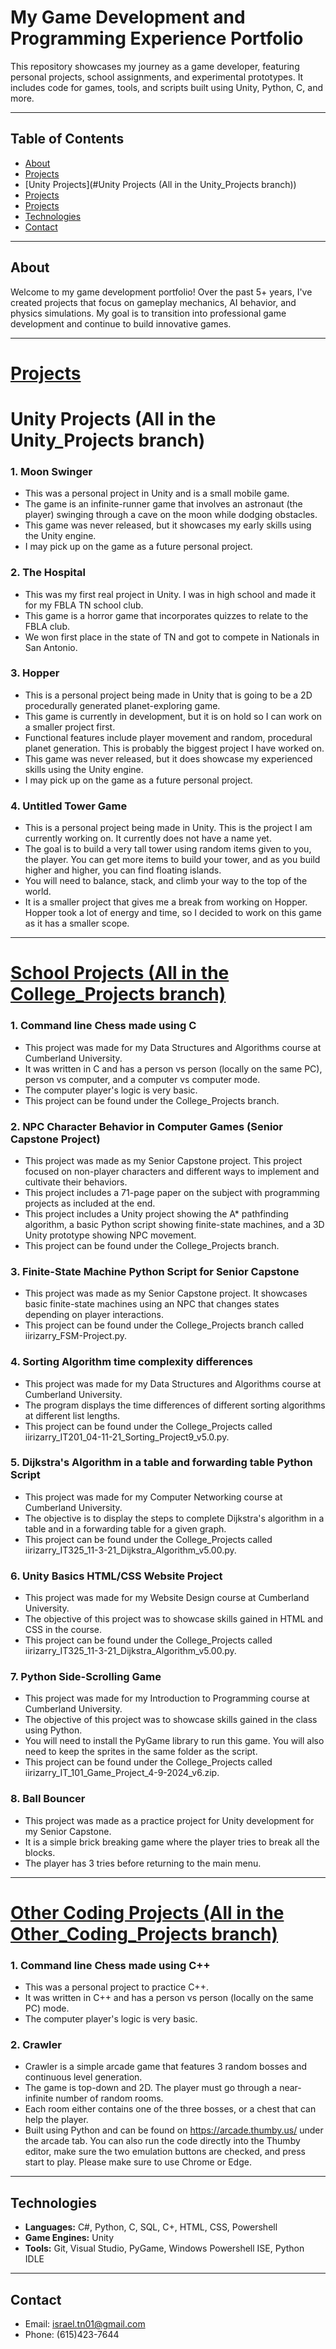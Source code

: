 # My Game Development and Programming Experience Portfolio

This repository showcases my journey as a game developer, featuring personal projects, school assignments, and experimental prototypes. It includes code for games, tools, and scripts built using Unity, Python, C, and more.

---

## Table of Contents
- [About](#about)
- [Projects](#projects)
- [Unity Projects](#Unity Projects (All in the Unity_Projects branch))
- [Projects](#projects)
- [Projects](#projects)
- [Technologies](#technologies)
- [Contact](#contact)

---

## About
Welcome to my game development portfolio! Over the past 5+ years, I've created projects that focus on gameplay mechanics, AI behavior, and physics simulations. My goal is to transition into professional game development and continue to build innovative games.

---

# <u>Projects</u>

# Unity Projects (All in the Unity_Projects branch)

### **1. Moon Swinger**
- This was a personal project in Unity and is a small mobile game.
- The game is an infinite-runner game that involves an astronaut (the player) swinging through a cave on the moon while dodging obstacles.
- This game was never released, but it showcases my early skills using the Unity engine.
- I may pick up on the game as a future personal project.

### **2. The Hospital**
- This was my first real project in Unity. I was in high school and made it for my FBLA TN school club.
- This game is a horror game that incorporates quizzes to relate to the FBLA club.
- We won first place in the state of TN and got to compete in Nationals in San Antonio.

### **3. Hopper**
- This is a personal project being made in Unity that is going to be a 2D procedurally generated planet-exploring game.
- This game is currently in development, but it is on hold so I can work on a smaller project first.
- Functional features include player movement and random, procedural planet generation. This is probably the biggest project I have worked on.
- This game was never released, but it does showcase my experienced skills using the Unity engine.
- I may pick up on the game as a future personal project.

### **4. Untitled Tower Game**
- This is a personal project being made in Unity. This is the project I am currently working on. It currently does not have a name yet.
- The goal is to build a very tall tower using random items given to you, the player. You can get more items to build your tower, and as you build higher and higher, you can find floating islands.
- You will need to balance, stack, and climb your way to the top of the world.
- It is a smaller project that gives me a break from working on Hopper. Hopper took a lot of energy and time, so I decided to work on this game as it has a smaller scope.

---

# <u>School Projects (All in the College_Projects branch)</u>

### **1. Command line Chess made using C**
- This project was made for my Data Structures and Algorithms course at Cumberland University.
- It was written in C and has a person vs person (locally on the same PC), person vs computer, and a computer vs computer mode.
- The computer player's logic is very basic.
- This project can be found under the College_Projects branch.

### **2. NPC Character Behavior in Computer Games (Senior Capstone Project)**
- This project was made as my Senior Capstone project. This project focused on non-player characters and different ways to implement and cultivate their behaviors.
- This project includes a 71-page paper on the subject with programming projects as included at the end.
- This project includes a Unity project showing the A* pathfinding algorithm, a basic Python script showing finite-state machines, and a 3D Unity prototype showing NPC movement.
- This project can be found under the College_Projects branch.
  
### **3. Finite-State Machine Python Script for Senior Capstone**
- This project was made as my Senior Capstone project. It showcases basic finite-state machines using an NPC that changes states depending on player interactions.
- This project can be found under the College_Projects branch called iirizarry_FSM-Project.py.

### **4. Sorting Algorithm time complexity differences**
- This project was made for my Data Structures and Algorithms course at Cumberland University.
- The program displays the time differences of different sorting algorithms at different list lengths.
- This project can be found under the College_Projects called iirizarry_IT201_04-11-21_Sorting_Project9_v5.0.py.

### **5. Dijkstra's Algorithm in a table and forwarding table Python Script**
- This project was made for my Computer Networking course at Cumberland University.
- The objective is to display the steps to complete Dijkstra's algorithm in a table and in a forwarding table for a given graph.
- This project can be found under the College_Projects called iirizarry_IT325_11-3-21_Dijkstra_Algorithm_v5.00.py.

### **6. Unity Basics HTML/CSS Website Project**
- This project was made for my Website Design course at Cumberland University.
- The objective of this project was to showcase skills gained in HTML and CSS in the course.
- This project can be found under the College_Projects called iirizarry_IT325_11-3-21_Dijkstra_Algorithm_v5.00.py.

### **7. Python Side-Scrolling Game**
- This project was made for my Introduction to Programming course at Cumberland University.
- The objective of this project was to showcase skills gained in the class using Python.
- You will need to install the PyGame library to run this game. You will also need to keep the sprites in the same folder as the script.
- This project can be found under the College_Projects called iirizarry_IT_101_Game_Project_4-9-2024_v6.zip.

### **8. Ball Bouncer**
- This project was made as a practice project for Unity development for my Senior Capstone.
- It is a simple brick breaking game where the player tries to break all the blocks.
- The player has 3 tries before returning to the main menu.

---

# <u>Other Coding Projects (All in the Other_Coding_Projects branch)</u>

### **1. Command line Chess made using C++**
- This was a personal project to practice C++.
- It was written in C++ and has a person vs person (locally on the same PC) mode.
- The computer player's logic is very basic.

### **2. Crawler**
- Crawler is a simple arcade game that features 3 random bosses and continuous level generation.
- The game is top-down and 2D. The player must go through a near-infinite number of random rooms.
- Each room either contains one of the three bosses, or a chest that can help the player.
- Built using Python and can be found on https://arcade.thumby.us/ under the arcade tab. You can also run the code directly into the Thumby editor, make sure the two emulation buttons are checked, and press start to play. Please make sure to use Chrome or Edge.
---
  
## Technologies
- **Languages:** C#, Python, C, SQL, C+, HTML, CSS, Powershell
- **Game Engines:** Unity
- **Tools:** Git, Visual Studio, PyGame, Windows Powershell ISE, Python IDLE

---

## Contact
- Email: israel.tn01@gmail.com
- Phone: (615)423-7644
